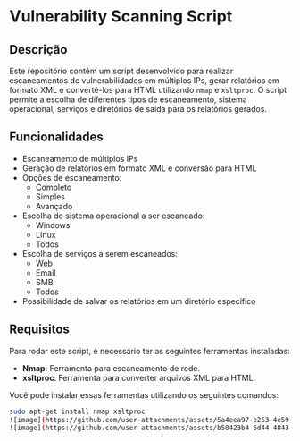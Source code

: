 # Vulnerability Scanning Script

## Descrição

Este repositório contém um script desenvolvido para realizar escaneamentos de vulnerabilidades em múltiplos IPs, gerar relatórios em formato XML e convertê-los para HTML utilizando `nmap` e `xsltproc`. O script permite a escolha de diferentes tipos de escaneamento, sistema operacional, serviços e diretórios de saída para os relatórios gerados.

## Funcionalidades

- Escaneamento de múltiplos IPs
- Geração de relatórios em formato XML e conversão para HTML
- Opções de escaneamento:
  - Completo
  - Simples
  - Avançado
- Escolha do sistema operacional a ser escaneado:
  - Windows
  - Linux
  - Todos
- Escolha de serviços a serem escaneados:
  - Web
  - Email
  - SMB
  - Todos
- Possibilidade de salvar os relatórios em um diretório específico

## Requisitos

Para rodar este script, é necessário ter as seguintes ferramentas instaladas:

- **Nmap**: Ferramenta para escaneamento de rede.
- **xsltproc**: Ferramenta para converter arquivos XML para HTML.

Você pode instalar essas ferramentas utilizando os seguintes comandos:

```bash
sudo apt-get install nmap xsltproc
![image](https://github.com/user-attachments/assets/5a4eea97-e263-4e59-96e0-073f032e01b6)
![image](https://github.com/user-attachments/assets/b58423b4-6d44-4843-8ab0-8407dc76400e)


